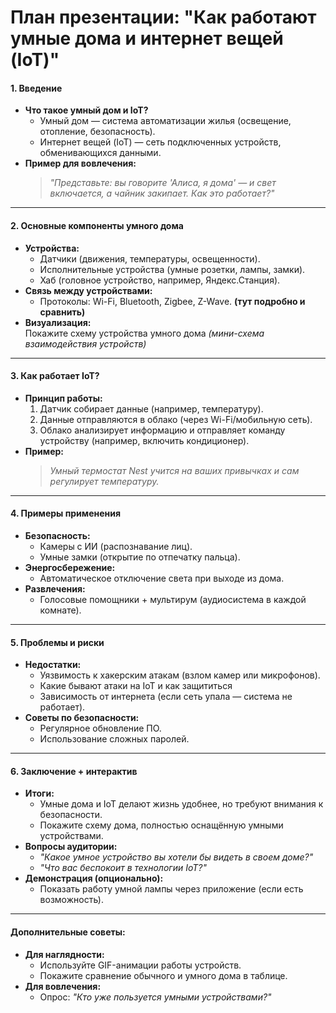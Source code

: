 # **План презентации: "Как работают умные дома и интернет вещей (IoT)"**  

#### **1. Введение**  
- **Что такое умный дом и IoT?**  
  - Умный дом — система автоматизации жилья (освещение, отопление, безопасность).  
  - Интернет вещей (IoT) — сеть подключенных устройств, обменивающихся данными.  
- **Пример для вовлечения:**  
  > *"Представьте: вы говорите 'Алиса, я дома' — и свет включается, а чайник закипает. Как это работает?"*  

---

#### **2. Основные компоненты умного дома**  
- **Устройства:**  
  - Датчики (движения, температуры, освещенности).  
  - Исполнительные устройства (умные розетки, лампы, замки).  
  - Хаб (головное устройство, например, Яндекс.Станция).  
- **Связь между устройствами:**  
  - Протоколы: Wi-Fi, Bluetooth, Zigbee, Z-Wave.  **(тут подробно и сравнить)**
- **Визуализация:**  
  Покажите схему устройства умного дома *(мини-схема взаимодействия устройств)*  

---

#### **3. Как работает IoT?**  
- **Принцип работы:**  
  1. Датчик собирает данные (например, температуру).  
  2. Данные отправляются в облако (через Wi-Fi/мобильную сеть).  
  3. Облако анализирует информацию и отправляет команду устройству (например, включить кондиционер).  
- **Пример:**  
  > *Умный термостат Nest учится на ваших привычках и сам регулирует температуру.*  

---

#### **4. Примеры применения**  
- **Безопасность:**  
  - Камеры с ИИ (распознавание лиц).  
  - Умные замки (открытие по отпечатку пальца).  
- **Энергосбережение:**  
  - Автоматическое отключение света при выходе из дома.  
- **Развлечения:**  
  - Голосовые помощники + мультирум (аудиосистема в каждой комнате).  

---

#### **5. Проблемы и риски**  
- **Недостатки:**  
  - Уязвимость к хакерским атакам (взлом камер или микрофонов).
  - Какие бывают атаки на IoT и как защититься 
  - Зависимость от интернета (если сеть упала — система не работает).  
- **Советы по безопасности:**  
  - Регулярное обновление ПО.  
  - Использование сложных паролей.  

---

#### **6. Заключение + интерактив**  
- **Итоги:**  
  - Умные дома и IoT делают жизнь удобнее, но требуют внимания к безопасности.
  - Покажите схему дома, полностью оснащённую умными устройствами.  
- **Вопросы аудитории:**  
  - *"Какое умное устройство вы хотели бы видеть в своем доме?"*  
  - *"Что вас беспокоит в технологии IoT?"*  
- **Демонстрация (опционально):**  
  - Показать работу умной лампы через приложение (если есть возможность).  

---

#### **Дополнительные советы:**  
- **Для наглядности:**  
  - Используйте GIF-анимации работы устройств.  
  - Покажите сравнение обычного и умного дома в таблице.  
- **Для вовлечения:**  
  - Опрос: *"Кто уже пользуется умными устройствами?"*  

